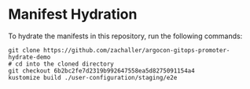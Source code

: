 # Manifest Hydration

To hydrate the manifests in this repository, run the following commands:

```shell
git clone https://github.com/zachaller/argocon-gitops-promoter-hydrate-demo
# cd into the cloned directory
git checkout 6b2bc2fe7d2319b992647558ea5d8275091154a4
kustomize build ./user-configuration/staging/e2e
```
